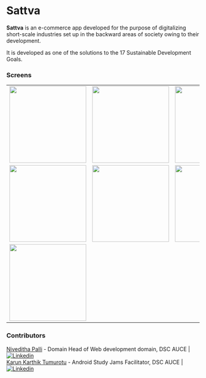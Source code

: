 # Sattva

**Sattva** is an e-commerce app developed for the purpose of digitalizing short-scale industries set up in the backward areas of society owing to their development. 

It is developed as one of the solutions to the 17 Sustainable Development Goals.

### Screens

<table>
  <tr>
    <td>
      <img src="https://user-images.githubusercontent.com/58992593/113197536-6d2cfa00-9282-11eb-96d5-7b9191718861.jpeg" width="200">    
    </td>
    <td>
      <img src="https://user-images.githubusercontent.com/58992593/113198040-0eb44b80-9283-11eb-91b2-e19e3859250d.jpeg" width="200">    
    </td>
    <td>
      <img src="https://user-images.githubusercontent.com/58992593/113198282-60f56c80-9283-11eb-9dd1-a0d18da9fcfc.jpeg" width="200">    
    </td>
    <td>
      <img src="https://user-images.githubusercontent.com/58992593/113198362-75d20000-9283-11eb-9cf3-459d60f9b945.jpeg" width="200">
    </td>
  </tr>
  
  <tr>
    <td>
      <img src="https://user-images.githubusercontent.com/58992593/113198315-68b51100-9283-11eb-8bc3-e65d9ff649a7.jpeg" width="200">    
    </td>
    <td>
      <img src="https://user-images.githubusercontent.com/58992593/113198413-82565880-9283-11eb-902c-ef90e14d1fcc.jpeg" width="200">    
    </td>
    <td>
      <img src="https://user-images.githubusercontent.com/58992593/113198427-86827600-9283-11eb-8d39-097aacacbd6f.jpeg" width="200">    
    </td>
    <td>
      <img src="https://user-images.githubusercontent.com/58992593/113198463-926e3800-9283-11eb-9db4-a03040837dda.jpeg" width="200">    
    </td>
  </tr>
  
  <tr>
    <td>
      <img src="https://user-images.githubusercontent.com/58992593/113198444-8c785700-9283-11eb-8f71-0cd19930fdef.jpeg" width="200">
    </td>
  </tr>
</table>
<div>



### Contributors
 [Niveditha Palli](https://niveditha18.github.io/portfolio/) - Domain Head of Web development domain, DSC AUCE | [![Linkedin](https://i.stack.imgur.com/gVE0j.png)](https://www.linkedin.com/in/niveditha-palli-9493171b7/)
&nbsp; <br />
 [Karun Karthik Tumurotu](https://karunkarthik-portfolio.netlify.app/) - Android Study Jams Facilitator, DSC AUCE | [![Linkedin](https://i.stack.imgur.com/gVE0j.png)](https://www.linkedin.com/in/karun-karthik-5a0794187/)
&nbsp; 




